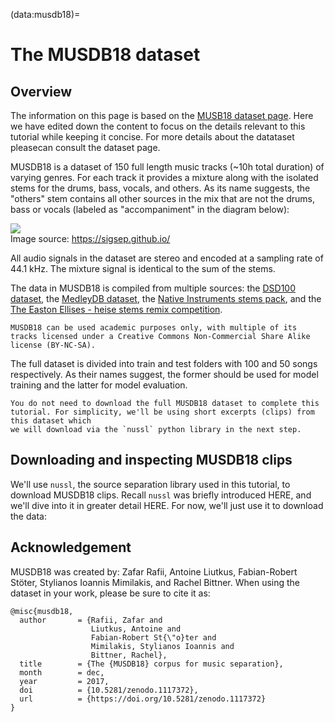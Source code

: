 (data:musdb18)=
# The MUSDB18 dataset

## Overview
The information on this page is based on the [MUSB18 dataset page](https://sigsep.github.io/datasets/musdb.html). Here we have edited down the content 
to focus on the details relevant to this tutorial while keeping it concise. For more details about the datataset pleasecan consult the dataset page.

MUSDB18 is a dataset of 150 full length music tracks (~10h total duration) of varying genres. For each track it provides a mixture along with the isolated stems for the 
drums, bass, vocals, and others. As its name suggests, the "others" stem contains all other sources in the mix that are not the drums, bass or vocals (labeled as 
"accompaniment" in the diagram below):

<img src=https://sigsep.github.io/assets/img/musheader.41c6bf29.png><br/>
Image source: https://sigsep.github.io/

All audio signals in the dataset are stereo and encoded at a sampling rate of 44.1 kHz. The mixture signal is identical to the sum of the stems.

The data in MUSDB18 is compiled from multiple sources: 
the [DSD100 dataset](dsd100.md), 
the [MedleyDB dataset](http://medleydb.weebly.com), 
the [Native Instruments stems pack](https://www.native-instruments.com/en/specials/stems-for-all/free-stems-tracks/),
and the [The Easton Ellises - heise stems remix competition](https://www.heise.de/ct/artikel/c-t-Remix-Wettbewerb-The-Easton-Ellises-2542427.html#englisch).

```{note}
MUSDB18 can be used academic purposes only, with multiple of its tracks licensed under a Creative Commons Non-Commercial Share Alike license (BY-NC-SA).
```

The full dataset is divided into train and test folders with 100 and 50 songs respectively. As their names suggest, the former should be used for model training and 
the latter for model evaluation.

```{note}
You do not need to download the full MUSDB18 dataset to complete this tutorial. For simplicity, we'll be using short excerpts (clips) from this dataset which 
we will download via the `nussl` python library in the next step.  
```

## Downloading and inspecting MUSDB18 clips

We'll use `nussl`, the source separation library used in this tutorial, to download MUSDB18 clips. Recall `nussl` was briefly introduced HERE, and we'll dive into it
in greater detail HERE. For now, we'll just use it to download the data: 


## Acknowledgement
MUSDB18 was created by: Zafar Rafii, Antoine Liutkus, Fabian-Robert Stöter, Stylianos Ioannis Mimilakis, and Rachel Bittner. When using the dataset in your work, 
please be sure to cite it as:

```
@misc{musdb18,
  author       = {Rafii, Zafar and
                  Liutkus, Antoine and
                  Fabian-Robert St{\"o}ter and
                  Mimilakis, Stylianos Ioannis and
                  Bittner, Rachel},
  title        = {The {MUSDB18} corpus for music separation},
  month        = dec,
  year         = 2017,
  doi          = {10.5281/zenodo.1117372},
  url          = {https://doi.org/10.5281/zenodo.1117372}
}
```
